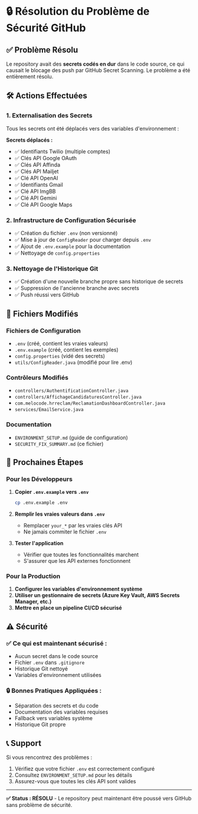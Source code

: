 # 🔒 Résolution du Problème de Sécurité GitHub

## ✅ Problème Résolu

Le repository avait des **secrets codés en dur** dans le code source, ce qui causait le blocage des push par GitHub Secret Scanning. Le problème a été entièrement résolu.

## 🛠️ Actions Effectuées

### 1. Externalisation des Secrets
Tous les secrets ont été déplacés vers des variables d'environnement :

**Secrets déplacés :**
- ✅ Identifiants Twilio (multiple comptes)
- ✅ Clés API Google OAuth
- ✅ Clés API Affinda
- ✅ Clés API Mailjet
- ✅ Clé API OpenAI
- ✅ Identifiants Gmail
- ✅ Clé API ImgBB
- ✅ Clé API Gemini
- ✅ Clé API Google Maps

### 2. Infrastructure de Configuration Sécurisée
- ✅ Création du fichier `.env` (non versionné)
- ✅ Mise à jour de `ConfigReader` pour charger depuis `.env`
- ✅ Ajout de `.env.example` pour la documentation
- ✅ Nettoyage de `config.properties`

### 3. Nettoyage de l'Historique Git
- ✅ Création d'une nouvelle branche propre sans historique de secrets
- ✅ Suppression de l'ancienne branche avec secrets
- ✅ Push réussi vers GitHub

## 📁 Fichiers Modifiés

### Fichiers de Configuration
- `.env` (créé, contient les vraies valeurs)
- `.env.example` (créé, contient les exemples)
- `config.properties` (vidé des secrets)
- `utils/ConfigReader.java` (modifié pour lire .env)

### Contrôleurs Modifiés
- `controllers/AuthentificationController.java`
- `controllers/AffichageCandidaturesController.java`
- `com.melocode.hrreclam/ReclamationDashboardController.java`
- `services/EmailService.java`

### Documentation
- `ENVIRONMENT_SETUP.md` (guide de configuration)
- `SECURITY_FIX_SUMMARY.md` (ce fichier)

## 🚀 Prochaines Étapes

### Pour les Développeurs
1. **Copier `.env.example` vers `.env`**
   ```bash
   cp .env.example .env
   ```

2. **Remplir les vraies valeurs dans `.env`**
   - Remplacer `your_*` par les vraies clés API
   - Ne jamais commiter le fichier `.env`

3. **Tester l'application**
   - Vérifier que toutes les fonctionnalités marchent
   - S'assurer que les API externes fonctionnent

### Pour la Production
1. **Configurer les variables d'environnement système**
2. **Utiliser un gestionnaire de secrets (Azure Key Vault, AWS Secrets Manager, etc.)**
3. **Mettre en place un pipeline CI/CD sécurisé**

## ⚠️ Sécurité

### ✅ Ce qui est maintenant sécurisé :
- Aucun secret dans le code source
- Fichier `.env` dans `.gitignore`
- Historique Git nettoyé
- Variables d'environnement utilisées

### 🔒 Bonnes Pratiques Appliquées :
- Séparation des secrets et du code
- Documentation des variables requises
- Fallback vers variables système
- Historique Git propre

## 📞 Support

Si vous rencontrez des problèmes :
1. Vérifiez que votre fichier `.env` est correctement configuré
2. Consultez `ENVIRONMENT_SETUP.md` pour les détails
3. Assurez-vous que toutes les clés API sont valides

---

**✅ Status : RÉSOLU** - Le repository peut maintenant être poussé vers GitHub sans problème de sécurité.
